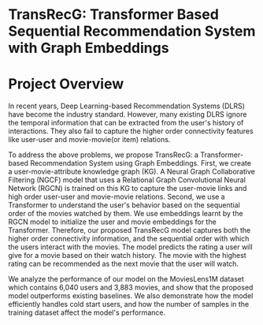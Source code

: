 # TransRecG: Transformer Based Sequential Recommendation System with Graph Embeddings

# Project Overview 
In recent years, Deep Learning-based Recommendation Systems (DLRS) have become the industry standard. However, many existing DLRS ignore the temporal information that 
can be extracted from the user's history of interactions. They also fail to capture the higher order connectivity features like user-user and movie-movie(or item) 
relations. 

To address the above problems, we propose TransRecG: a Transformer-based Recommendation System using Graph Embeddings. First, we create a user-movie-attribute
knowledge graph (KG). A Neural Graph Collaborative Filtering (NGCF) model that uses a Relational Graph Convolutional Neural Network (RGCN) is trained on this KG to 
capture the user-movie links and high order user-user and movie-movie relations. Second, we use a Transformer to understand the user's behavior based on the sequential
order of the movies watched by them. We use embeddings learnt by the RGCN model to initialize the user and movie embeddings for the Transformer. Therefore, our proposed
TransRecG model captures both the higher order connectivity information, and the sequential order with which the users interact with the movies. The model predicts the
rating a user will give for a movie based on their watch history. The movie with the highest rating can be recommended as the next movie that the user will watch.

We analyze the performance of our model on the MoviesLens1M dataset which contains 6,040 users and 3,883 movies, and show that the proposed model outperforms existing
baselines. We also demonstrate how the model efficiently handles cold start users, and how the number of samples in the training dataset affect the model's performance.  
